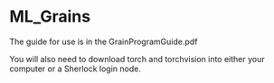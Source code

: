# ML_Grains

The guide for use is in the GrainProgramGuide.pdf

You will also need to download torch and torchvision into either your computer or a Sherlock login node.

